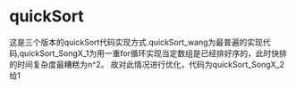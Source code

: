 # quickSort

这是三个版本的quickSort代码实现方式.quickSort_wang为最普遍的实现代码,quickSort_SongX_1为用一重for循环实现当定数组是已经排好序的，此时快排的时间复杂度最糟糕为n^2。 故对此情况进行优化，代码为quickSort_SongX_2给1
